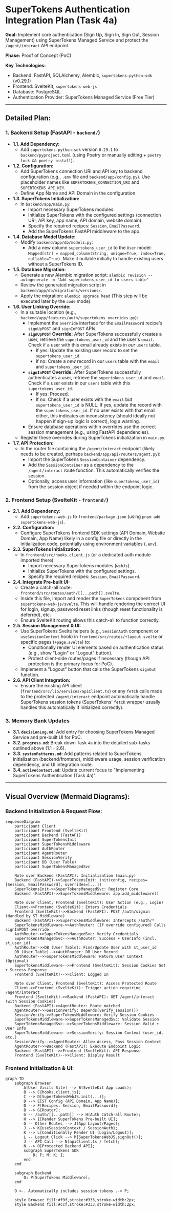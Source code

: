 # SuperTokens Authentication Integration Plan (Task 4a)

**Goal:** Implement core authentication (Sign Up, Sign In, Sign Out, Session Management) using SuperTokens Managed Service and protect the `/agent/interact` API endpoint.

**Phase:** Proof of Concept (PoC)

**Key Technologies:**
*   Backend: FastAPI, SQLAlchemy, Alembic, `supertokens-python-sdk` (v0.29.1)
*   Frontend: SvelteKit, `supertokens-web-js`
*   Database: PostgreSQL
*   Authentication Provider: SuperTokens Managed Service (Free Tier)

---

## Detailed Plan:

### 1. Backend Setup (FastAPI - `backend/`)

*   **1.1. Add Dependency:**
    *   Add `supertokens-python-sdk` version `0.29.1` to `backend/pyproject.toml` (using Poetry or manually editing + `poetry lock && poetry install`).
*   **1.2. Configuration:**
    *   Add SuperTokens connection URI and API key to backend configuration (e.g., `.env` file and `backend/app/config.py`). Use placeholder names like `SUPERTOKENS_CONNECTION_URI` and `SUPERTOKENS_API_KEY`.
    *   Define App Name and API Domain in the configuration.
*   **1.3. SuperTokens Initialization:**
    *   In `backend/app/main.py`:
        *   Import necessary SuperTokens modules.
        *   Initialize SuperTokens with the configured settings (connection URI, API key, app name, API domain, website domain).
        *   Specify the required recipes: `Session`, `EmailPassword`.
        *   Add the SuperTokens FastAPI middleware to the app.
*   **1.4. Database Model Update:**
    *   Modify `backend/app/db/models.py`:
        *   Add a new column `supertokens_user_id` to the `User` model: `Mapped[str] = mapped_column(String, unique=True, index=True, nullable=True)`. Make it nullable initially to handle existing users without a SuperTokens ID.
*   **1.5. Database Migration:**
    *   Generate a new Alembic migration script: `alembic revision --autogenerate -m "Add supertokens_user_id to users table"`
    *   Review the generated migration script in `backend/app/db/migrations/versions/`.
    *   Apply the migration: `alembic upgrade head` (This step will be executed later by the `code` mode).
*   **1.6. User Linking Override:**
    *   In a suitable location (e.g., `backend/app/features/auth/supertokens_overrides.py`):
        *   Implement the `override` interface for the `EmailPassword` recipe's `signUpPOST` and `signInPOST` APIs.
        *   **`signUpPOST` Override:** After SuperTokens successfully creates a user, retrieve the `supertokens_user_id` and the user's `email`. Check if a user with this email already exists in *our* `users` table.
            *   If yes: Update the existing user record to set the `supertokens_user_id`.
            *   If no: Create a *new* record in our `users` table with the `email` and `supertokens_user_id`.
        *   **`signInPOST` Override:** After SuperTokens successfully authenticates a user, retrieve the `supertokens_user_id` and `email`. Check if a user exists in our `users` table with this `supertokens_user_id`.
            *   If yes: Proceed.
            *   If no: Check if a user exists with the `email` but `supertokens_user_id` is NULL. If yes, update the record with the `supertokens_user_id`. If no user exists with that email either, this indicates an inconsistency (should ideally not happen if sign-up logic is correct), log a warning.
        *   Ensure database operations within overrides use the correct session management (e.g., using FastAPI dependencies).
    *   Register these overrides during SuperTokens initialization in `main.py`.
*   **1.7. API Protection:**
    *   In the router file containing the `/agent/interact` endpoint (likely needs to be created, perhaps `backend/app/api/routers/agent.py`):
        *   Import the SuperTokens `SessionContainer` dependency.
        *   Add the `SessionContainer` as a dependency to the `/agent/interact` route function. This automatically verifies the session.
        *   Optionally, access user information (like `supertokens_user_id`) from the session object if needed within the endpoint logic.

### 2. Frontend Setup (SvelteKit - `frontend/`)

*   **2.1. Add Dependency:**
    *   Add `supertokens-web-js` to `frontend/package.json` (using `pnpm add supertokens-web-js`).
*   **2.2. Configuration:**
    *   Configure SuperTokens frontend SDK settings (API Domain, Website Domain, App Name) likely in a config file or directly in the initialization code, potentially using environment variables (`.env`).
*   **2.3. SuperTokens Initialization:**
    *   In `frontend/src/hooks.client.js` (or a dedicated auth module imported there):
        *   Import necessary SuperTokens modules (`webJs`).
        *   Initialize SuperTokens with the configured settings.
        *   Specify the required recipes: `Session`, `EmailPassword`.
*   **2.4. Integrate Pre-built UI:**
    *   Create a catch-all route: `frontend/src/routes/auth/[[...path]].svelte`.
    *   Inside this file, import and render the `SuperTokens` component from `supertokens-web-js/svelte`. This will handle rendering the correct UI for login, signup, password reset links (though reset functionality is deferred), etc.
    *   Ensure SvelteKit routing allows this catch-all to function correctly.
*   **2.5. Session Management & UI:**
    *   Use SuperTokens Svelte helpers (e.g., `SessionAuth` component or `useSessionContext` hook) in `frontend/src/routes/+layout.svelte` or specific pages (`+page.svelte`) to:
        *   Conditionally render UI elements based on authentication status (e.g., show "Login" or "Logout" button).
        *   Protect client-side routes/pages if necessary (though API protection is the primary focus for PoC).
    *   Implement a "Logout" button that calls the SuperTokens `signOut` function.
*   **2.6. API Client Integration:**
    *   Ensure the existing API client (`frontend/src/lib/services/apiClient.ts`) or any `fetch` calls made to the protected `/agent/interact` endpoint automatically handle SuperTokens session tokens (SuperTokens' `fetch` wrapper usually handles this automatically if initialized correctly).

### 3. Memory Bank Updates

*   **3.1. `decisionLog.md`:** Add entry for choosing SuperTokens Managed Service and pre-built UI for PoC.
*   **3.2. `progress.md`:** Break down Task `4a` into the detailed sub-tasks outlined above (1.1 - 2.6).
*   **3.3. `systemPatterns.md`:** Add patterns related to SuperTokens initialization (backend/frontend), middleware usage, session verification dependency, and UI integration route.
*   **3.4. `activeContext.md`:** Update current focus to "Implementing SuperTokens Authentication (Task 4a)".

---

## Visual Overview (Mermaid Diagrams):

### Backend Initialization & Request Flow:

```mermaid
sequenceDiagram
    participant Client
    participant Frontend (SvelteKit)
    participant Backend (FastAPI)
    participant SuperTokensInit
    participant SuperTokensMiddleware
    participant AuthRouter
    participant AgentRouter
    participant SessionVerify
    participant DB (User Table)
    participant SuperTokensManagedSvc

    Note over Backend (FastAPI): Initialization (main.py)
    Backend (FastAPI)->>SuperTokensInit: init(config, recipes=[Session, EmailPassword], overrides=[...])
    SuperTokensInit->>SuperTokensManagedSvc: Register Core
    Backend (FastAPI)->>SuperTokensMiddleware: app.add_middleware()

    Note over Client, Frontend (SvelteKit): User Action (e.g., Login)
    Client->>Frontend (SvelteKit): Enters Credentials
    Frontend (SvelteKit)->>Backend (FastAPI): POST /auth/signin (Handled by ST Middleware)
    Backend (FastAPI)->>SuperTokensMiddleware: Intercepts /auth/*
    SuperTokensMiddleware->>AuthRouter: (If override configured) Calls signInPOST override
    AuthRouter->>SuperTokensManagedSvc: Verify Credentials
    SuperTokensManagedSvc-->>AuthRouter: Success + UserInfo (incl. st_user_id)
    AuthRouter->>DB (User Table): Find/Update User with st_user_id
    DB (User Table)-->>AuthRouter: DB User Record
    AuthRouter-->>SuperTokensMiddleware: Return User Context (Optional)
    SuperTokensMiddleware-->>Frontend (SvelteKit): Session Cookies Set + Success Response
    Frontend (SvelteKit)-->>Client: Logged In

    Note over Client, Frontend (SvelteKit): Access Protected Route
    Client->>Frontend (SvelteKit): Trigger action requiring /agent/interact
    Frontend (SvelteKit)->>Backend (FastAPI): GET /agent/interact (with Session Cookies)
    Backend (FastAPI)->>AgentRouter: Route matched
    AgentRouter->>SessionVerify: Depends(verify_session())
    SessionVerify->>SuperTokensMiddleware: Verify Session Cookies
    SuperTokensMiddleware->>SuperTokensManagedSvc: Validate Session
    SuperTokensManagedSvc-->>SuperTokensMiddleware: Session Valid + User Info
    SuperTokensMiddleware-->>SessionVerify: Session Context (user_id, etc.)
    SessionVerify-->>AgentRouter: Allow Access, Pass Session Context
    AgentRouter->>Backend (FastAPI): Execute Endpoint Logic
    Backend (FastAPI)-->>Frontend (SvelteKit): API Response
    Frontend (SvelteKit)-->>Client: Display Result
```

### Frontend Initialization & UI:

```mermaid
graph TD
    subgraph Browser
        A[User Visits Site] --> B(SvelteKit App Loads);
        B --> C{hooks.client.js};
        C --> D[SuperTokensWebJS.init(...)];
        D --> E[ST Config (API Domain, App Name)];
        D --> F[Recipes: Session, EmailPassword];
        B --> G[Router];
        G -- /auth/[[...path]] --> H(Auth Catch-all Route);
        H --> I[Render SuperTokens Pre-built UI];
        G -- Other Routes --> J[App Layout/Pages];
        J --> K{useSessionContext / SessionAuth};
        K --> L[Conditionally Render UI (Login/Logout)];
        L -- Logout Click --> M[SuperTokensWebJS.signOut()];
        J -- API Call --> N[apiClient.ts / fetch];
        N --> O[Protected Backend API];
        subgraph SuperTokens SDK
            D; F; M; K; I;
        end
    end

    subgraph Backend
        O; P[SuperTokens Middleware];
    end

    O <-. Automatically includes session tokens .-> P;

    style Browser fill:#f9f,stroke:#333,stroke-width:2px;
    style Backend fill:#ccf,stroke:#333,stroke-width:2px;

